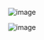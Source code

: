 ![image](https://github.com/system-design-club-night/system-design-club-night/assets/31172248/c5a22c59-4305-4a71-ba69-20fa69abfc83)

![image](https://github.com/system-design-club-night/system-design-club-night/assets/31172248/abfcd0e2-ee35-42fb-be68-35d2beb774bc)
